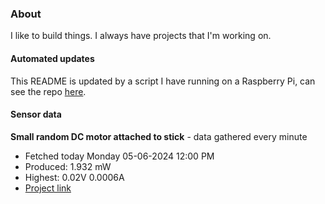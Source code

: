 ### About
I like to build things. I always have projects that I'm working on.

#### Automated updates
This README is updated by a script I have running on a Raspberry Pi, can see the repo [here](https://github.com/jdc-cunningham/raspi-git-repo-updater).

#### Sensor data


**Small random DC motor attached to stick** - data gathered every minute
- Fetched today Monday 05-06-2024 12:00 PM
- Produced: 1.932 mW
- Highest: 0.02V 0.0006A
- [Project link](https://github.com/jdc-cunningham/turbine-raspi)